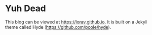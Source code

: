 # Yuh Dead

This blog can be viewed at https://lorav.github.io. It is built on a Jekyll theme called Hyde (https://github.com/poole/hyde).

